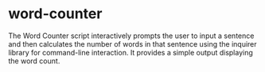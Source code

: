 # word-counter
The Word Counter script interactively prompts the user to input a sentence and then calculates the number of words in that sentence using the inquirer library for command-line interaction. It provides a simple output displaying the word count.

